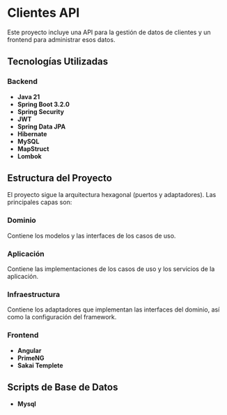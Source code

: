 # Clientes API

Este proyecto incluye una API para la gestión de datos de clientes y un frontend para administrar esos datos.

## Tecnologías Utilizadas

### Backend
- **Java 21**
- **Spring Boot 3.2.0**
- **Spring Security**
- **JWT**
- **Spring Data JPA**
- **Hibernate**
- **MySQL**
- **MapStruct**
- **Lombok**
## Estructura del Proyecto

El proyecto sigue la arquitectura hexagonal (puertos y adaptadores). Las principales capas son:

### Dominio
Contiene los modelos y las interfaces de los casos de uso.

### Aplicación
Contiene las implementaciones de los casos de uso y los servicios de la aplicación.

### Infraestructura
Contiene los adaptadores que implementan las interfaces del dominio, así como la configuración del framework.

### Frontend
- **Angular**
- **PrimeNG**
- **Sakai Templete**


## Scripts de Base de Datos
- **Mysql**